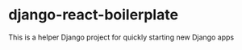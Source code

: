 ﻿# django-react-boilerplate
 
 This is a helper Django project for quickly starting new Django apps 
